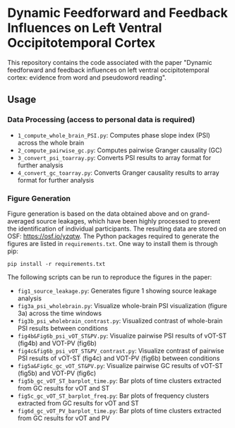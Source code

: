 # Dynamic Feedforward and Feedback Influences on Left Ventral Occipitotemporal Cortex

This repository contains the code associated with the paper "Dynamic feedforward and feedback influences on left ventral occipitotemporal cortex: evidence from word and pseudoword reading".


## Usage

### Data Processing (access to personal data is required)

- `1_compute_whole_brain_PSI.py`: Computes phase slope index (PSI) across the whole brain
- `2_compute_pairwise_gc.py`: Computes pairwise Granger causality (GC)
- `3_convert_psi_toarray.py`: Converts PSI results to array format for further analysis
- `4_convert_gc_toarray.py`: Converts Granger causality results to array format for further analysis

### Figure Generation

Figure generation is based on the data obtained above and on grand-averaged source leakages, which have been highly processed to prevent the identification of individual participants. The resulting data are stored on OSF: https://osf.io/yzqtw.
The Python packages required to generate the figures are listed in `requirements.txt`. One way to install them is through pip:

```
pip install -r requirements.txt
```
The following scripts can be run to reproduce the figures in the paper:

- `fig1_source_leakage.py`: Generates figure 1 showing source leakage analysis
- `fig3a_psi_wholebrain.py`: Visualize whole-brain PSI visualization (figure 3a) across the time windows
- `fig3b_psi_wholebrain_contrast.py`: Visualized contrast of whole-brain PSI results between conditions
- `fig4b&Fig6b_psi_vOT_ST&PV.py`: Visualize pairwise PSI results of vOT-ST (fig4b) and VOT-PV (fig6b)
- `fig4c&fig6b_psi_vOT_ST&PV_contrast.py`: Visualize contrast of pairwise PSI results of vOT-ST (fig4c) and VOT-PV (fig6b) between conditions
- `fig5a&Fig6c_gc_vOT_ST&PV.py`: Visualize pairwise GC results of vOT-ST (fig5b) and VOT-PV (fig6c)
- `fig5b_gc_vOT_ST_barplot_time.py`: Bar plots of time clusters extracted from GC results for vOT and ST
- `fig5c_gc_vOT_ST_barplot_freq.py`: Bar plots of frequency clusters extracted from GC results for vOT and ST
- `fig6d_gc_vOT_PV_barplot_time.py`: Bar plots of time clusters extracted from GC results for vOT and PV

